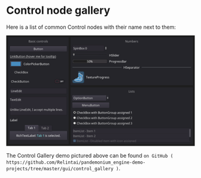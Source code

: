 Control node gallery
====================

Here is a list of common Control nodes with their name next to them:

![](/img/control_gallery.png)

The Control Gallery demo pictured above can be found
`on GitHub ( https://github.com/Relintai/pandemonium_engine-demo-projects/tree/master/gui/control_gallery )`.
